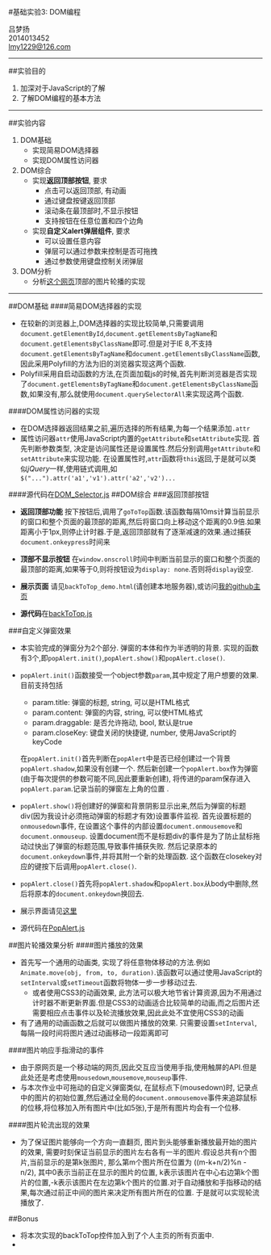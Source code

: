 #基础实验3: DOM编程

吕梦扬 <br>
2014013452 <br>
<a href="mailto:lmy1229@126.com">lmy1229@126.com</a>

----------------------------------------------

##实验目的
1. 加深对于JavaScript的了解
2. 了解DOM编程的基本方法

----------------------------------------------

##实验内容
1. DOM基础
	- 实现简易DOM选择器
	- 实现DOM属性访问器
2. DOM综合
	- 实现**返回顶部按钮**, 要求
		- 点击可以返回顶部, 有动画
		- 通过键盘按键返回顶部
		- 滚动条在最顶部时,不显示按钮
		- 支持按钮在任意位置和四个边角
	- 实现**自定义alert弹层组件**, 要求
		- 可以设置任意内容
		- 弹层可以通过参数来控制是否可拖拽
		- 通过参数使用键盘控制关闭弹层
3. DOM分析
	- 分析[这个网页](http://mami.baidu.com/main?channel=org)顶部的图片轮播的实现

----------------------------------------------

##DOM基础
####简易DOM选择器的实现
- 在较新的浏览器上,DOM选择器的实现比较简单,只需要调用`document.getElementById`,`document.getElementsByTagName`和`document.getElementsByClassName`即可.但是对于IE 8,不支持`document.getElementsByTagName`和`document.getElementsByClassName`函数,因此采用Polyfill的方法为旧的浏览器实现这两个函数.
- Polyfill采用自启动函数的方法,在页面加载js的时候,首先判断浏览器是否实现了`document.getElementsByTagName`和`document.getElementsByClassName`函数,如果没有,那么就使用`document.querySelectorAll`来实现这两个函数.

####DOM属性访问器的实现
- 在DOM选择器返回结果之前,遍历选择的所有结果,为每一个结果添加`.attr`
- 属性访问器`attr`使用JavaScript内置的`getAttribute`和`setAttribute`实现. 首先判断参数类型, 决定是访问属性还是设置属性.然后分别调用`getAttribute`和`setAttribute`来实现功能. 在设置属性时,`attr`函数将`this`返回,于是就可以类似*jQuery*一样,使用链式调用,如`$("...").attr('a1','v1').attr('a2','v2')...`

####源代码在[DOM_Selector.js](DOM_Selector.js)
##DOM综合
###返回顶部按钮
- **返回顶部功能**
按下按钮后,调用了`goToTop`函数.该函数每隔10ms计算当前显示的窗口和整个页面的最顶部的距离,然后将窗口向上移动这个距离的0.9倍.如果距离小于1px,则停止计时器.于是,返回顶部就有了逐渐减速的效果.通过捕获`document.onkeypress`时间来
- **顶部不显示按钮**
在`window.onscroll`时间中判断当前显示的窗口和整个页面的最顶部的距离,如果等于0,则将按钮设为`display: none`.否则将`display`设空.

- **展示页面**
请见`backToTop_demo.html`(请创建本地服务器),或访问[我的github主页](lmy1229.github.io)

- **源代码**在[backToTop.js](backToTop.js)

###自定义弹窗效果
- 本实验完成的弹窗分为2个部分. 弹窗的本体和作为半透明的背景. 实现的函数有3个,即`popAlert.init()`,`popAlert.show()`和`popAlert.close()`.
- `popAlert.init()`函数接受一个object参数`param`,其中规定了用户想要的效果. 目前支持包括
	- param.title: 弹窗的标题, string, 可以是HTML格式
	- param.content: 弹窗的内容, string, 可以使HTML格式
	- param.draggable: 是否允许拖动, bool, 默认是true
	- param.closeKey: 键盘关闭的快捷键, number, 使用JavaScript的keyCode
	
	在`popAlert.init()`首先判断在`popAlert`中是否已经创建过一个背景`popAlert.shadow`,如果没有创建一个. 然后新创建一个`popAlert.box`作为弹窗(由于每次提供的参数可能不同,因此要重新创建), 将传进的param保存进入`popAlert.param`.记录当前的弹窗左上角的位置	.

- `popAlert.show()`将创建好的弹窗和背景阴影显示出来,然后为弹窗的标题div(因为我设计必须拖动弹窗的标题才有效)设置事件监视. 首先设置标题的`onmousedown`事件, 在设置这个事件的内部设置`document.onmousemove`和`document.onmouseup`. 设置document而不是标题div的事件是为了防止鼠标拖动过快出了弹窗的标题范围,导致事件捕获失败. 然后记录原本的`document.onkeydown`事件,并将其附一个新的处理函数. 这个函数在closekey对应的键按下后调用`popAlert.close()`.
- `popAlert.close()`首先将`popAlert.shadow`和`popAlert.box`从body中删除,然后将原本的`document.onkeydown`换回去.
- 展示界面请见[这里](https://lmy1229.github.io/homeworks/3/)
- 源代码在[PopAlert.js](PopAlert.js)

##图片轮播效果分析
####图片播放的效果

- 首先写一个通用的动画类, 实现了将任意物体移动的方法.例如`Animate.move(obj, from, to, duration)`.该函数可以通过使用JavaScript的`setInterval`或`setTimeout`函数将物体一步一步移动过去. 
	- 或者使用CSS3的动画效果, 此方法可以极大地节省计算资源,因为不用通过计时器不断更新界面.但是CSS3的动画适合比较简单的动画,而之后图片还需要相应点击事件以及轮流播放效果,因此此处不宜使用CSS3的动画
- 有了通用的动画函数之后就可以做图片播放的效果. 只需要设置`setInterval`,每隔一段时间将图片通过动画移动一段距离即可

####图片响应手指滑动的事件

- 由于原网页是一个移动端的网页,因此交互应当使用手指,使用触屏的API.但是此处还是考虑使用`mousedown`,`mousemove`,`mouseup`事件.
- 与本次作业中可拖动的自定义弹窗类似, 在鼠标点下(mousedown)时, 记录点中的图片的初始位置,然后通过全局的`document.onmousemove`事件来追踪鼠标的位移,将位移加入所有图片中(比如5张),于是所有图片均会有一个位移. 

####图片轮流出现的效果

- 为了保证图片能够向一个方向一直翻页, 图片到头能够重新播放最开始的图片的效果, 需要时刻保证当前显示的图片左右各有一半的图片.假设总共有n个图片,当前显示的是第k张图片, 那么第m个图片所在位置为 ((m-k+n/2)%n - n/2), 其中0表示当前正在显示的图片的位置, k表示该图片在中心右边第k个图片的位置,-k表示该图片在左边第k个图片的位置.对于自动播放和手指移动的结果,每次通过前正中间的图片来决定所有图片所在的位置. 于是就可以实现轮流播放了.

##Bonus
- 将本次实现的backToTop控件加入到了个人主页的所有页面中.
- 